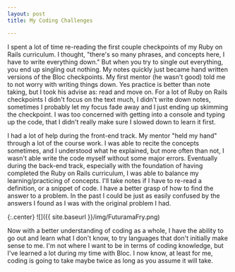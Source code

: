 ```yaml
---
layout: post
title: My Coding Challenges

---
```


I spent a lot of time re-reading the first couple checkpoints of my Ruby on Rails curriculum. I thought, "there's so many phrases, and concepts here, I have to write everything down." But when you try to single out everything, you end up singling out nothing. My notes quickly just became hand written versions of the Bloc checkpoints. My first mentor (he wasn't good) told me to not worry with writing things down. Yes practice is better than note taking, but I took his advise as: read and move on. For a lot of Ruby on Rails checkpoints I didn't focus on the text much, I didn't write down notes, sometimes I probably let my focus fade away and I just ending up skimming the checkpoint. I was too concerned with getting into a console and typing up the code, that I didn't really make sure I slowed down to learn it first.

I had a lot of help during the front-end track. My mentor "held my hand" through a lot of the course work. I was able to recite the concepts sometimes, and I understood what he explained, but more often than not, I wasn't able write the code myself without some major errors. Eventually during the back-end track, especially with the foundation of having completed the Ruby on Rails curriculum, I was able to balance my learning/practicing of  concepts. I'll take notes if I have to re-read a definition, or a snippet of code. I have a better grasp of how to find the answer to a problem. In the past I could be just as easily confused by the answers I found as I was with the original problem I had.

{:.center}
![]({{ site.baseurl }}/img/FuturamaFry.png)

Now with a better understanding of coding as a whole, I have the ability to go out and learn what I don't know, to try languages that don't initially make sense to me. I'm not where I want to be in terms of coding knowledge, but I've learned a lot during my time with Bloc. I now know, at least for me, coding is going to take maybe twice as long as you assume it will take.
